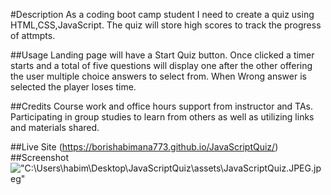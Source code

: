 
#Description
As a coding boot camp student I need to create a quiz using HTML,CSS,JavaScript.
The quiz will store high scores to track the progress of attmpts.

##Usage
Landing page will have a Start Quiz button. Once clicked a timer starts and a total of five questions
will display one after the other offering the user multiple choice answers to select 
from. When Wrong answer is selected the player loses time.

##Credits
Course work and office hours support from instructor and TAs. Participating in group
studies to learn from others as well as utilizing links and materials shared.

##Live Site
(https://borishabimana773.github.io/JavaScriptQuiz/)
##Screenshot
!["C:\Users\habim\Desktop\JavaScriptQuiz\assets\JavaScriptQuiz.JPEG.jpeg"]("C:\Users\habim\Desktop\JavaScriptQuiz\assets\JavaScriptQuiz.JPEG.jpeg")
